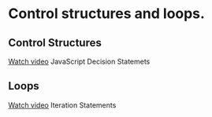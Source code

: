 # Control structures and loops.

## Control Structures
[Watch video](https://www.youtube.com/watch?v=Fk3tdDAWkCI) JavaScript Decision Statemets

## Loops
[Watch video](https://www.youtube.com/watch?v=sQ7YA0x8eUg) Iteration Statements
